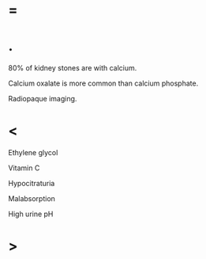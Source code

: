 # =

# .

80% of kidney stones are with calcium.

Calcium oxalate is more common than calcium phosphate.

Radiopaque imaging.

# <

Ethylene glycol

Vitamin C

Hypocitraturia

Malabsorption

High urine pH

# >
